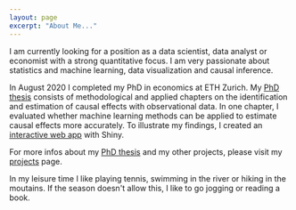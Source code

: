 ```yaml
---
layout: page
excerpt: "About Me..."
---
```


I am currently looking for a position as a data scientist, data analyst or economist with a strong quantitative focus. I am very passionate about statistics and machine learning, data visualization and causal inference.
 
In August 2020 I completed my PhD in economics at ETH Zurich. My [PhD thesis](projects/Doctoral_Thesis_EM.pdf) consists of methodological and applied chapters on the identification and estimation of causal effects with observational data. In one chapter, I evaluated whether machine learning methods can be applied to estimate causal effects more accurately. To illustrate my findings, I created an [interactive web app](https://eliasmoor.shinyapps.io/mlevaluation/) with Shiny. 

For more infos about my [PhD thesis](projects/Doctoral_Thesis_EM.pdf) and my other projects, please visit my [projects](/projects/) page.

In my leisure time I like playing tennis, swimming in the river or hiking in the moutains. If the season doesn't allow this, I like to go jogging or reading a book.



